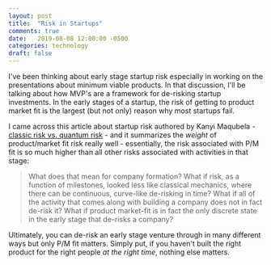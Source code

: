 ```yaml
---
layout: post
title:  "Risk in Startups"
comments: true
date:   2019-08-08 12:00:00 -0500
categories: technology
draft: false
---
```


I've been thinking about early stage startup risk especially in working on the presentations about minimum viable products. In that discussion, I'll be talking about how MVP's are a framework for de-risking startup investments. In the early stages of a startup, the risk of getting to product market fit is the largest (but not only) reason why most startups fail.

I came across this article about startup risk authored by Kanyi Maqubela - [classic risk vs. quantum risk](https://kanyi.blog/2018/10/18/classical-risk-vs-quantum-risk/) - and it summarizes the _weight_ of product/market fit risk really well - essentially, the risk associated with P/M fit is so much higher than all other risks associated with activities in that stage:

> What does that mean for company formation? What if risk, as a function of milestones, looked less like classical mechanics, where there can be continuous, curve-like de-risking in time? What if all of the activity that comes along with building a company does not in fact de-risk it? What if product market-fit is in fact the only discrete state in the early stage that de-risks a company?

Ultimately, you can de-risk an early stage venture through in many different ways but only P/M fit matters. Simply put, if you haven't built the right product for the right people _at the right time_, nothing else matters.